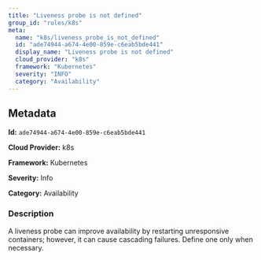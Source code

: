 ```yaml
---
title: "Liveness probe is not defined"
group_id: "rules/k8s"
meta:
  name: "k8s/liveness_probe_is_not_defined"
  id: "ade74944-a674-4e00-859e-c6eab5bde441"
  display_name: "Liveness probe is not defined"
  cloud_provider: "k8s"
  framework: "Kubernetes"
  severity: "INFO"
  category: "Availability"
---
```

## Metadata

**Id:** `ade74944-a674-4e00-859e-c6eab5bde441`

**Cloud Provider:** k8s

**Framework:** Kubernetes

**Severity:** Info

**Category:** Availability

### Description

 A liveness probe can improve availability by restarting unresponsive containers; however, it can cause cascading failures. Define one only when necessary.
